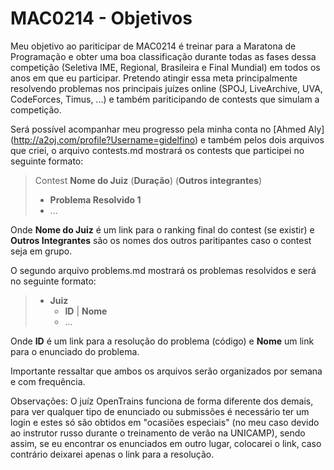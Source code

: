 # MAC0214 - Objetivos
Meu objetivo ao pariticipar de MAC0214 é treinar para a Maratona de Programação e obter uma boa classificação durante todas as fases dessa competição (Seletiva IME, Regional, Brasileira e Final Mundial) em todos os anos em que eu participar. Pretendo atingir essa meta principalmente resolvendo problemas nos principais juízes online (SPOJ, LiveArchive, UVA, CodeForces, Timus, ...) e também pariticipando de contests que simulam a competição.

Será possível acompanhar meu progresso pela minha conta no [Ahmed Aly] (http://a2oj.com/profile?Username=gidelfino) e também pelos dois arquivos que criei, o arquivo contests.md mostrará os contests que participei no seguinte formato:

>Contest **Nome do Juiz** (**Duração**) (**Outros integrantes**)
>- **Problema Resolvido 1**
>- ...

Onde **Nome do Juiz** é um link para o ranking final do contest (se existir) e **Outros Integrantes** são os nomes dos outros paritipantes caso o contest seja em grupo.

O segundo arquivo problems.md mostrará os problemas resolvidos e será no seguinte formato:

>- **Juiz**
>	- **ID** | **Nome**
>	- ...

Onde **ID** é um link para a resolução do problema (código) e **Nome** um link para o enunciado do problema.

Importante ressaltar que ambos os arquivos serão organizados por semana e com frequência.

Observações: O juíz OpenTrains funciona de forma diferente dos demais, para ver qualquer tipo de enunciado ou submissões é necessário ter um login e estes só são obtidos em "ocasiões especiais" (no meu caso devido ao instrutor russo durante o treinamento de verão na UNICAMP), sendo assim, se eu encontrar os enunciados em outro lugar, colocarei o link, caso contrário deixarei apenas o link para a resolução.
